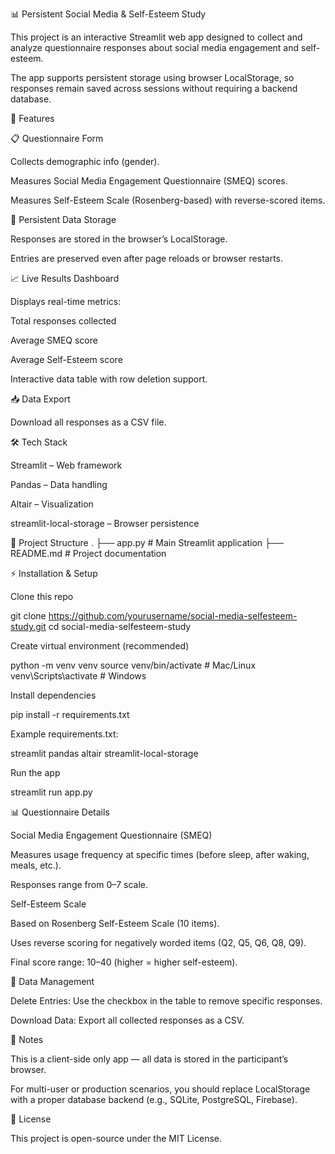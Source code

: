 📊 Persistent Social Media & Self-Esteem Study

This project is an interactive Streamlit web app designed to collect and analyze questionnaire responses about social media engagement and self-esteem.

The app supports persistent storage using browser LocalStorage, so responses remain saved across sessions without requiring a backend database.

🚀 Features

📋 Questionnaire Form

Collects demographic info (gender).

Measures Social Media Engagement Questionnaire (SMEQ) scores.

Measures Self-Esteem Scale (Rosenberg-based) with reverse-scored items.

💾 Persistent Data Storage

Responses are stored in the browser’s LocalStorage.

Entries are preserved even after page reloads or browser restarts.

📈 Live Results Dashboard

Displays real-time metrics:

Total responses collected

Average SMEQ score

Average Self-Esteem score

Interactive data table with row deletion support.

📥 Data Export

Download all responses as a CSV file.

🛠️ Tech Stack

Streamlit
 – Web framework

Pandas
 – Data handling

Altair
 – Visualization

streamlit-local-storage
 – Browser persistence

📂 Project Structure
.
├── app.py         # Main Streamlit application
├── README.md      # Project documentation

⚡ Installation & Setup

Clone this repo

git clone https://github.com/yourusername/social-media-selfesteem-study.git
cd social-media-selfesteem-study


Create virtual environment (recommended)

python -m venv venv
source venv/bin/activate   # Mac/Linux
venv\Scripts\activate      # Windows


Install dependencies

pip install -r requirements.txt


Example requirements.txt:

streamlit
pandas
altair
streamlit-local-storage


Run the app

streamlit run app.py

📊 Questionnaire Details

Social Media Engagement Questionnaire (SMEQ)

Measures usage frequency at specific times (before sleep, after waking, meals, etc.).

Responses range from 0–7 scale.

Self-Esteem Scale

Based on Rosenberg Self-Esteem Scale (10 items).

Uses reverse scoring for negatively worded items (Q2, Q5, Q6, Q8, Q9).

Final score range: 10–40 (higher = higher self-esteem).

🧹 Data Management

Delete Entries: Use the checkbox in the table to remove specific responses.

Download Data: Export all collected responses as a CSV.

📌 Notes

This is a client-side only app — all data is stored in the participant’s browser.

For multi-user or production scenarios, you should replace LocalStorage with a proper database backend (e.g., SQLite, PostgreSQL, Firebase).

📜 License

This project is open-source under the MIT License.
